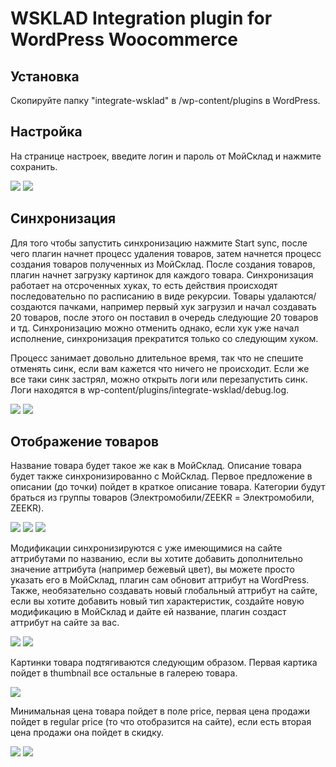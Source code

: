 # WSKLAD Integration plugin for WordPress Woocommerce

## Установка

Скопируйте папку "integrate-wsklad" в /wp-content/plugins в WordPress.

## Настройка

На странице настроек, введите логин и пароль от МойСклад и нажмите сохранить.

<img src="screens/settings_menu.jpg" />
<img src="screens/settings.jpg" />

## Синхронизация

Для того чтобы запустить синхронизацию нажмите Start sync, после чего плагин начнет процесс удаления товаров, затем начнется процесс создания товаров полученных из МойСклад. После создания товаров, плагин начнет загрузку картинок для каждого товара. Синхронизация работает на отсроченных хуках, то есть действия происходят последовательно по расписанию в виде рекурсии. Товары удалаются/создаются пачками, например первый хук загрузил и начал создавать 20 товаров, после этого он поставил в очередь следующие 20 товаров и тд. Синхронизацию можно отменить однако, если хук уже начал исполнение, синхронизация прекратится только со следующим хуком.

Процесс занимает довольно длительное время, так что не спешите отменять синк, если вам кажется что ничего не происходит. Если же все таки синк застрял, можно открыть логи или перезапустить синк. Логи находятся в wp-content/plugins/integrate-wsklad/debug.log.

<img src="screens/start.jpg" />
<img src="screens/stop.jpg" />

## Отображение товаров

Название товара будет такое же как в МойСклад. Описание товара будет также синхронизированно с МойСклад. Первое предложение в описании (до точки) пойдет в краткое описание товара. Категории будут браться из группы товаров (Электромобили/ZEEKR = Электромобили, ZEEKR).

<img src="screens/product_wp_description1.jpg" />
<img src="screens/product_wp_description2.jpg" />
<img src="screens/product_ws_description.jpg" />

Модификации синхронизируются с уже имеющимися на сайте аттрибутами по названию, если вы хотите добавить дополнительно значение аттрибута (например бежевый цвет), вы можете просто указать его в МойСклад, плагин сам обновит аттрибут на WordPress. Также, необязательно создавать новый глобальный аттрибут на сайте, если вы хотите добавить новый тип характеристик, создайте новую модификацию в МойСклад и дайте ей название, плагин создаст аттрибут на сайте за вас.

<img src="screens/variants_wc.jpg" />
<img src="screens/variants_ws.jpg" />

Картинки товара подтягиваются следующим образом. Первая картика пойдет в thumbnail все остальные в галерею товара.

<img src="screens/gallery.jpg" />

Минимальная цена товара пойдет в поле price, первая цена продажи пойдет в regular price (то что отобразится на сайте), если есть вторая цена продажи она пойдет в скидку.

<img src="screens/price_ws.jpg" />
<img src="screens/price_wp.jpg" />
